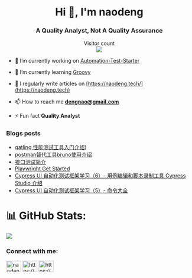 
<h1 align="center">Hi 👋, I'm naodeng</h1>
<h3 align="center">A Quality Analyst, Not A Quality Assurance</h3>


<p align="center"> 
  Visitor count<br>
  <img src="https://profile-counter.glitch.me/naodeng/count.svg" />
</p>

- 🔭 I’m currently working on [Automation-Test-Starter](https://github.com/orgs/Automation-Test-Starter/repositories)

- 🌱 I’m currently learning [Groovy](https://groovy-lang.org/)

- 📝 I regularly write articles on [https://naodeng.tech/](https://naodeng.tech)

- 📫 How to reach me **dengnao@gmail.com**

- ⚡ Fun fact **Quality Analyst**

### Blogs posts
<!-- BLOG-POST-LIST:START -->
- [gatling 性能测试工具入门介绍](https://naodeng.tech/post/gatling-tool-intro1/))
- [postman替代工具bruno使用介绍](https://naodeng.tech/post/introduction_of_bruno/)
- [接口测试简介](https://naodeng.tech/post/introduction_of_api_test/)
- [Playwright Get Started](https://naodeng.tech/post/playwright-get-started/)
- [Cypress UI 自动化测试框架学习（6）- 用例编辑和脚本录制工具 Cypress Studio 介绍](https://naodeng.tech/post/cypress-demo6/)
- [Cypress UI 自动化测试框架学习（5）- 命令大全](https://naodeng.tech/post/cypress-demo5/)
<!-- BLOG-POST-LIST:END -->

# 📊 GitHub Stats:
![](https://github-readme-stats.vercel.app/api?username=naodeng&theme=radical&hide_border=false&include_all_commits=false&count_private=false)<br/>

<h3 align="left">Connect with me:</h3>
<p align="left">
<a href="https://twitter.com/naodeng0_0" target="blank"><img align="center" src="https://raw.githubusercontent.com/rahuldkjain/github-profile-readme-generator/master/src/images/icons/Social/twitter.svg" alt="naodeng0_0" height="30" width="40" /></a>
<a href="/https://naodeng.tech" target="blank"><img align="center" src="https://raw.githubusercontent.com/rahuldkjain/github-profile-readme-generator/master/src/images/icons/Social/rss.svg" alt="https://naodeng.tech" height="30" width="40" /></a>
<a href="/https://naodeng.medium.com" target="blank"><img align="center" src="https://raw.githubusercontent.com/rahuldkjain/github-profile-readme-generator/master/src/images/icons/Social/medium.svg" alt="https://naodeng.medium.com" height="30" width="40" /></a>
</p>
